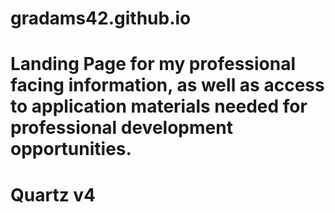 
# gradams42.github.io
Landing Page for my professional facing information, as well as access to application materials needed for professional development opportunities. 
=======
# Quartz v4


